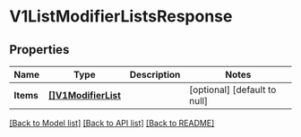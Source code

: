 # V1ListModifierListsResponse

## Properties
Name | Type | Description | Notes
------------ | ------------- | ------------- | -------------
**Items** | [**[]V1ModifierList**](V1ModifierList.md) |  | [optional] [default to null]

[[Back to Model list]](../README.md#documentation-for-models) [[Back to API list]](../README.md#documentation-for-api-endpoints) [[Back to README]](../README.md)

